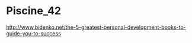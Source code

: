 # Piscine_42

http://www.bidenko.net/the-5-greatest-personal-development-books-to-guide-you-to-success
